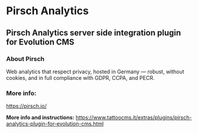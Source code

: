 # Pirsch Analytics 
## Pirsch Analytics server side integration plugin for Evolution CMS

### About Pirsch
Web analytics that respect privacy, hosted in Germany — robust, without cookies, and in full compliance with GDPR, CCPA, and PECR.

### More info:
https://pirsch.io/

**More info and instructions:** https://www.tattoocms.it/extras/plugins/pirsch-analytics-plugin-for-evolution-cms.html
